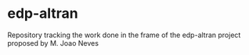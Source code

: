 # edp-altran
Repository tracking the work done in the frame of the edp-altran project proposed by M. Joao Neves
